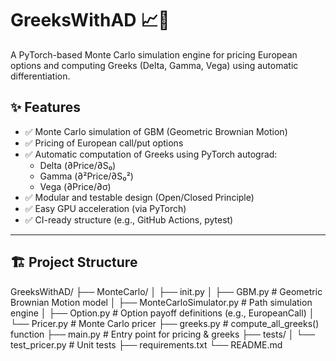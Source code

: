 # GreeksWithAD 📈🧮

A PyTorch-based Monte Carlo simulation engine for pricing European options and computing Greeks (Delta, Gamma, Vega) using automatic differentiation.

## ✨ Features

- ✅ Monte Carlo simulation of GBM (Geometric Brownian Motion)
- ✅ Pricing of European call/put options
- ✅ Automatic computation of Greeks using PyTorch autograd:
  - Delta (∂Price/∂S₀)
  - Gamma (∂²Price/∂S₀²)
  - Vega  (∂Price/∂σ)
- ✅ Modular and testable design (Open/Closed Principle)
- ✅ Easy GPU acceleration (via PyTorch)
- ✅ CI-ready structure (e.g., GitHub Actions, pytest)

---

## 🏗️ Project Structure

GreeksWithAD/
├── MonteCarlo/
│ ├── init.py
│ ├── GBM.py # Geometric Brownian Motion model
│ ├── MonteCarloSimulator.py # Path simulation engine
│ ├── Option.py # Option payoff definitions (e.g., EuropeanCall)
│ └── Pricer.py # Monte Carlo pricer
├── greeks.py # compute_all_greeks() function
├── main.py # Entry point for pricing & greeks
├── tests/
│ └── test_pricer.py # Unit tests
├── requirements.txt
└── README.md